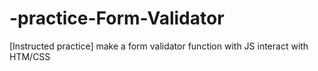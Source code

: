 # -practice-Form-Validator
[Instructed practice] make a form validator function with JS interact with HTM/CSS
